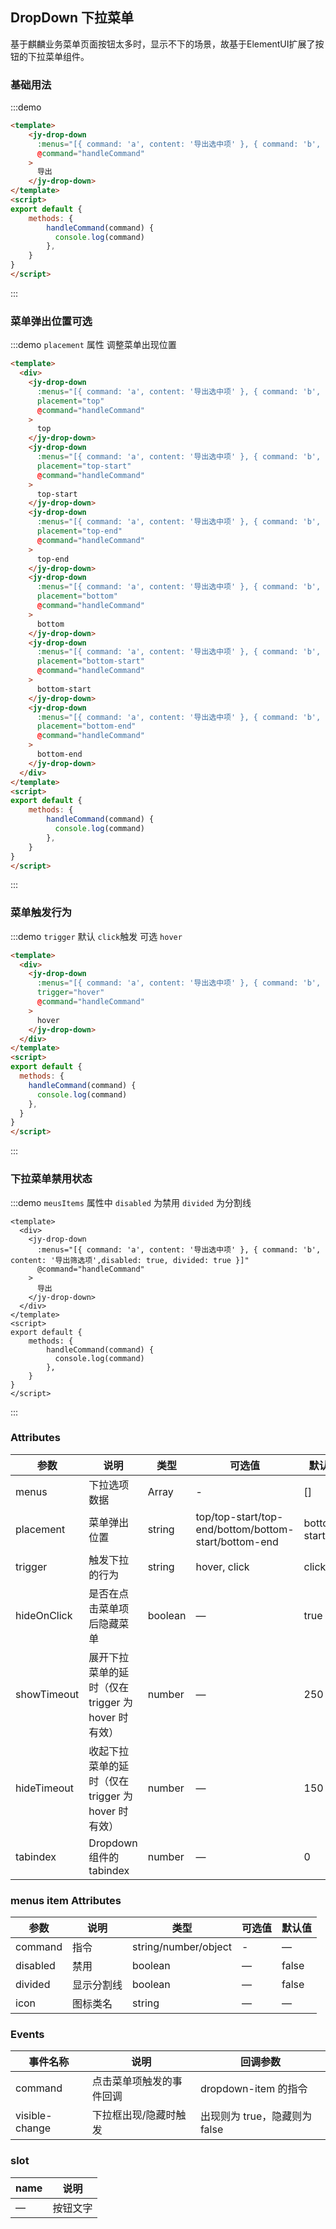 ## DropDown 下拉菜单

基于麒麟业务菜单页面按钮太多时，显示不下的场景，故基于ElementUI扩展了按钮的下拉菜单组件。

### 基础用法

:::demo
```html
<template>
    <jy-drop-down
      :menus="[{ command: 'a', content: '导出选中项' }, { command: 'b', content: '导出筛选项' }]"
      @command="handleCommand"
    >
      导出
    </jy-drop-down>
</template>
<script>
export default {
    methods: {
        handleCommand(command) {
          console.log(command)
        },
    }
}
</script>
```
:::

### 菜单弹出位置可选

:::demo  `placement` 属性 调整菜单出现位置
```html
<template>
  <div>
    <jy-drop-down
      :menus="[{ command: 'a', content: '导出选中项' }, { command: 'b', content: '导出筛选项' }]"
      placement="top"
      @command="handleCommand"
    >
      top
    </jy-drop-down>
    <jy-drop-down
      :menus="[{ command: 'a', content: '导出选中项' }, { command: 'b', content: '导出筛选项' }]"
      placement="top-start"
      @command="handleCommand"
    >
      top-start
    </jy-drop-down>
    <jy-drop-down
      :menus="[{ command: 'a', content: '导出选中项' }, { command: 'b', content: '导出筛选项' }]"
      placement="top-end"
      @command="handleCommand"
    >
      top-end
    </jy-drop-down>
    <jy-drop-down
      :menus="[{ command: 'a', content: '导出选中项' }, { command: 'b', content: '导出筛选项' }]"
      placement="bottom"
      @command="handleCommand"
    >
      bottom
    </jy-drop-down>
    <jy-drop-down
      :menus="[{ command: 'a', content: '导出选中项' }, { command: 'b', content: '导出筛选项' }]"
      placement="bottom-start"
      @command="handleCommand"
    >
      bottom-start
    </jy-drop-down>
    <jy-drop-down
      :menus="[{ command: 'a', content: '导出选中项' }, { command: 'b', content: '导出筛选项' }]"
      placement="bottom-end"
      @command="handleCommand"
    >
      bottom-end
    </jy-drop-down>
  </div>
</template>
<script>
export default {
    methods: {
        handleCommand(command) {
          console.log(command)
        },
    }
}
</script>
```
:::

### 菜单触发行为

:::demo `trigger` 默认 `click`触发 可选 `hover`
```html
<template>
  <div>
    <jy-drop-down
      :menus="[{ command: 'a', content: '导出选中项' }, { command: 'b', content: '导出筛选项' }]"
      trigger="hover"
      @command="handleCommand"
    >
      hover
    </jy-drop-down>
  </div>
</template>
<script>
export default {
  methods: {
    handleCommand(command) {
      console.log(command)
    },
  }
}
</script>
```
:::

### 下拉菜单禁用状态

:::demo `meusItems` 属性中 `disabled` 为禁用  `divided` 为分割线
```vue
<template>
  <div>
    <jy-drop-down
      :menus="[{ command: 'a', content: '导出选中项' }, { command: 'b', content: '导出筛选项',disabled: true, divided: true }]"
      @command="handleCommand"
    >
      导出
    </jy-drop-down>
  </div>
</template>
<script>
export default {
    methods: {
        handleCommand(command) {
          console.log(command)
        },
    }
}
</script>
```
:::


### Attributes
| 参数       | 说明                | 类型     | 可选值  | 默认值  |
| -------- | ----------------- | ------ | ---- | ---- |
| menus     | 下拉选项数据  | Array | -   |  []   |
| placement     | 菜单弹出位置	       | string  | top/top-start/top-end/bottom/bottom-start/bottom-end    |  bottom-start   |
| trigger | 触发下拉的行为  | string | hover, click    | click    |
| hideOnClick  | 是否在点击菜单项后隐藏菜单	  | boolean | —    | true |
| showTimeout    | 展开下拉菜单的延时（仅在 trigger 为 hover 时有效）     | number | —    | 250    |
| hideTimeout    | 收起下拉菜单的延时（仅在 trigger 为 hover 时有效） | number  | —    | 150    |
| tabindex | Dropdown 组件的 tabindex | number | —       | 0   |

### menus item Attributes
| 参数       | 说明                | 类型     | 可选值  | 默认值  |
| -------- | ----------------- | ------ | ---- | ---- |
| command     | 指令  | string/number/object | -   |  —   |
| disabled     | 禁用	       | boolean  | —    |  false   |
| divided | 显示分割线	  | boolean | —    | false    |
| icon  | 图标类名		  | string | —    | —  |

### Events
| 事件名称           | 说明             | 回调参数                            |
| -------------- | -------------- | ---------------------------------------- |
| command          | 点击菜单项触发的事件回调      | dropdown-item 的指令 |
| visible-change           | 下拉框出现/隐藏时触发        | 出现则为 true，隐藏则为 false |

### slot
| name           | 说明             |
| -------------- | -------------- |
| —          | 按钮文字      |
